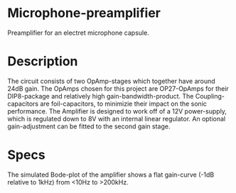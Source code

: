 # Microphone-preamplifier
 Preamplifier for an electret microphone capsule.

# Description
 The circuit consists of two OpAmp-stages which together have around 24dB gain. The OpAmps chosen for this project are OP27-OpAmps for their DIP8-package and relatively high gain-bandwidth-product. The Coupling-capacitors are foil-capacitors, to minimizie their impact on the sonic performance. The Amplifier is designed to work off of a 12V power-supply, which is regulated down to 8V with an internal linear regulator. An optional gain-adjustment can be fitted to the second gain stage.

 # Specs
  The simulated Bode-plot of the amplifier shows a flat gain-curve (-1dB relative to 1kHz) from <10Hz to >200kHz.
